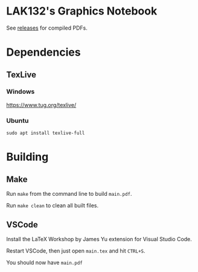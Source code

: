 # LAK132's Graphics Notebook

See [releases](https://github.com/graphics-notebook/releases) for compiled
PDFs.

# Dependencies

## TexLive

### Windows

https://www.tug.org/texlive/

### Ubuntu

`sudo apt install texlive-full`

# Building

## Make

Run `make` from the command line to build `main.pdf`.

Run `make clean` to clean all built files.

## VSCode

Install the LaTeX Workshop by James Yu extension for Visual Studio Code.

Restart VSCode, then just open `main.tex` and hit `CTRL+S`.

You should now have `main.pdf`